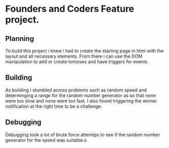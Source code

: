 Founders and Coders Feature project.
===============	


Planning
--------------
To build this project i knew i had to create the starting page in html with the layout and all necessary elements. From there i can use the DOM manipulation to add or create tortoises and have triggers for events.

Building 
-------------
As building i stumbled across problems such as random speed and determinging a range for the random number generator as so that none were too slow and none were too fast. I also found triggering the winner notification at the right time to be a challenge. 

Debugging 
---------------
Debugging took a lot of brute force attemtps to see if the random number generator for the speed was suitable.s
